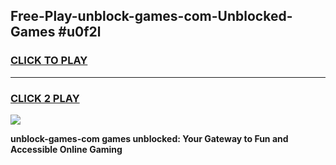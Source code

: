 
## Free-Play-unblock-games-com-Unblocked-Games #u0f2l
<h3>
<a href="https://news.freeplayer.one?title=unblock-games-com&ref=8M">CLICK TO PLAY</a></h3>
<hr>

<h3>
<a href="https://news.freeplayer.one?title=unblock-games-com&ref=8M">CLICK 2 PLAY</a>
  
</h3>

<a href="https://news.freeplayer.one?title=unblock-games-com&ref=8M"><img src="https://clearcache.store/games.png"></a>


**unblock-games-com games unblocked: Your Gateway to Fun and Accessible Online Gaming**
